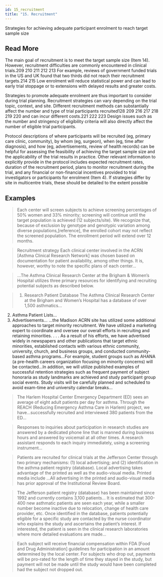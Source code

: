 ```yaml
---
id: 15_recruitment
title: "15. Recruitment"
---
```

Strategies for achieving adequate participant enrolment to reach target sample size

## Read More

The main goal of recruitment is to meet the target sample size (Item 14). However, recruitment difficulties are commonly encountered in clinical trials.209 210 211 212 213 For example, reviews of government funded trials in the US and UK found that two thirds did not reach their recruitment targets.214 215 Low enrolment will reduce statistical power and can lead to early trial stoppage or to extensions with delayed results and greater costs.

Strategies to promote adequate enrolment are thus important to consider during trial planning. Recruitment strategies can vary depending on the trial topic, context, and site. Different recruitment methods can substantially affect the number and type of trial participants recruited128 209 216 217 218 219 220 and can incur different costs.221 222 223 Design issues such as the number and stringency of eligibility criteria will also directly affect the number of eligible trial participants.

Protocol descriptions of where participants will be recruited (eg, primary care clinic, community), by whom (eg, surgeon), when (eg, time after diagnosis), and how (eg, advertisements, review of health records) can be helpful for assessing the feasibility of achieving the target sample size and the applicability of the trial results in practice. Other relevant information to explicitly provide in the protocol includes expected recruitment rates, duration of the recruitment period, plans to monitor recruitment during the trial, and any financial or non-financial incentives provided to trial investigators or participants for enrolment (Item 4). If strategies differ by site in multicentre trials, these should be detailed to the extent possible

## Examples

> Each center will screen subjects to achieve screening percentages of 50% women and 33% minority; screening will continue until the target population is achieved (12 subjects/site). We recognize that, because of exclusion by genotype and genotypic variation among diverse populations,[reference], the enrolled cohort may not reflect the screened population. The enrollment period will extend over 12 months.

> Recruitment strategy
Each clinical center involved in the ACRN [Asthma Clinical Research Network] was chosen based on documentation for patient availability, among other things. It is, however, worthy to note the specific plans of each center...

> ...The Asthma Clinical Research Center at the Brigham & Women’s Hospital utilizes three primary resources for identifying and recruiting potential subjects as described below.

> 1. Research Patient Database
The Asthma Clinical Research Center at the Brigham and Women’s Hospital has a database of over 1,500 asthmatics...
2. Asthma Patient Lists...
3. Advertisements...
...the Madison ACRN site has utilized some additional approaches to target minority recruitment. We have utilized a marketing expert to coordinate and oversee our overall efforts in recruiting and retaining minorities. . . . As a result of his efforts, we have advertised widely in newspapers and other publications that target ethnic minorities, established contacts with various ethnic community, university, church, and business groups, and conducted community-based asthma programs...For example, student groups such as AHANA (a pre-health careers organization focusing on minority concerns) will be contacted...In addition, we will utilize published examples of successful retention strategies such as frequent payment of subject honoraria as study landmarks are achieved and study participant group social events. Study visits will be carefully planned and scheduled to avoid exam-time and university calendar breaks...

> The Harlem Hospital Center Emergency Department (ED) sees an average of eight adult patients per day for asthma. Through the REACH (Reducing Emergency Asthma Care in Harlem) project, we have...successfully recruited and interviewed 380 patients from the ED...

> Responses to inquiries about participation in research studies are answered by a dedicated phone line that is manned during business hours and answered by voicemail at all other times. A research assistant responds to each inquiry immediately, using a screening instrument...

> Patients are recruited for clinical trials at the Jefferson Center through two primary mechanisms: (1) local advertising; and (2) identification in the asthma patient registry (database). Local advertising takes advantage of the printed as well as the audio-visual media. Printed media include ...All advertising in the printed and audio-visual media has prior approval of the Institutional Review Board.

> The Jefferson patient registry (database) has been maintained since 1992 and currently contains 3,100 patients... It is estimated that 300-400 new asthmatic patients are seen each year, while a smaller number become inactive due to relocation, change of health care provider, etc. Once identified in the database, patients potentially eligible for a specific study are contacted by the nurse coordinator who explains the study and ascertains the patient’s interest. If interested, the patient is seen in the clinical research laboratories where more detailed evaluations are made...

> Each subject will receive financial compensation within FDA [Food and Drug Administration] guidelines for participation in an amount determined by the local center. For subjects who drop out, payments will be pro-rated for the length of time they stayed in the study, but payment will not be made until the study would have been completed had the subject not dropped out.